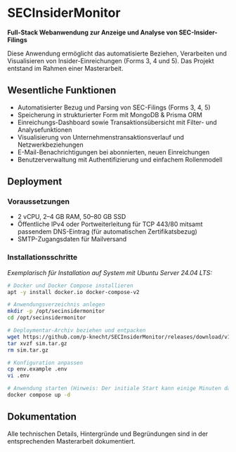 # SECInsiderMonitor

**Full-Stack Webanwendung zur Anzeige und Analyse von SEC-Insider-Filings**

Diese Anwendung ermöglicht das automatisierte Beziehen, Verarbeiten und Visualisieren von Insider-Einreichungen (Forms 3, 4 und 5). Das Projekt entstand im Rahmen einer Masterarbeit.

## Wesentliche Funktionen

- Automatisierter Bezug und Parsing von SEC-Filings (Forms 3, 4, 5)
- Speicherung in strukturierter Form mit MongoDB & Prisma ORM
- Einreichungs-Dashboard sowie Transaktionsübersicht mit Filter- und Analysefunktionen
- Visualisierung von Unternehmenstransaktionsverlauf und Netzwerkbeziehungen
- E-Mail-Benachrichtigungen bei abonnierten, neuen Einreichungen
- Benutzerverwaltung mit Authentifizierung und einfachem Rollenmodell

## Deployment

### Voraussetzungen

- 2 vCPU, 2–4 GB RAM, 50–80 GB SSD
- Öffentliche IPv4 oder Portweiterleitung für TCP 443/80 mitsamt passendem DNS-Eintrag (für automatischen Zertifikatsbezug)
- SMTP-Zugangsdaten für Mailversand

### Installationsschritte

_Exemplarisch für Installation auf System mit Ubuntu Server 24.04 LTS:_

```bash
# Docker und Docker Compose installieren
apt -y install docker.io docker-compose-v2

# Anwendungsverzeichnis anlegen
mkdir -p /opt/secinsidermonitor
cd /opt/secinsidermonitor

# Deploymentar-Archiv beziehen und entpacken
wget https://github.com/p-knecht/SECInsiderMonitor/releases/download/v1.0/sim.tar.gz
tar xvzf sim.tar.gz
rm sim.tar.gz

# Konfiguration anpassen
cp env.example .env
vi .env

# Anwendung starten (Hinweis: Der initiale Start kann einige Minuten dauern)
docker compose up -d
```

## Dokumentation

Alle technischen Details, Hintergründe und Begründungen sind in der entsprechenden Masterarbeit dokumentiert.
